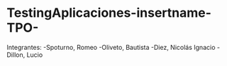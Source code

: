 # TestingAplicaciones-insertname-TPO-
Integrantes:
-Spoturno, Romeo
-Oliveto, Bautista
-Diez, Nicolás Ignacio
-Dillon, Lucio
